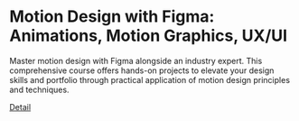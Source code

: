 # Motion Design with Figma: Animations, Motion Graphics, UX/UI

Master motion design with Figma alongside an industry expert. This comprehensive course offers hands-on projects to elevate your design skills and portfolio through practical application of motion design principles and techniques. 

[Detail](https://eduitfree.com/courses/motion-design-with-figma-animations-motion-graphics-ux-ui)